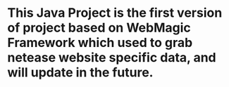 # This Java Project is the first version of project based on WebMagic Framework which used to grab netease website specific data, and will update in the future.
